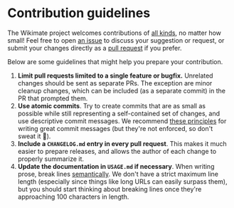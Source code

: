 # Contribution guidelines

The Wikimate project welcomes contributions of [all kinds](https://allcontributors.org/docs/en/emoji-key),
no matter how small!
Feel free to open [an issue](https://github.com/hamstar/Wikimate/issues/new)
to discuss your suggestion or request,
or submit your changes directly as a
[pull request](https://docs.github.com/en/pull-requests/collaborating-with-pull-requests/proposing-changes-to-your-work-with-pull-requests/creating-a-pull-request-from-a-fork)
if you prefer.

Below are some guidelines that might help you prepare your contribution.

1. **Limit pull requests limited to a single feature or bugfix.**
   Unrelated changes should be sent as separate PRs.
   The exception are minor cleanup changes,
   which can be included (as a separate commit) in the PR that prompted them.
2. **Use atomic commits**.
   Try to create commits that are as small as possible
   while still representing a self-contained set of changes,
   and use descriptive commit messages.
   We recommend [these principles](https://cbea.ms/git-commit/#seven-rules)
   for writing great commit messages (but they're not enforced, so don't sweat it 🙂).
3. **Include a `CHANGELOG.md` entry in every pull request**.
   This makes it much easier to prepare releases,
   and allows the author of each change to properly summarize it.
4. **Update the documentation in `USAGE.md` if necessary**.
   When writing prose, break lines [semantically](https://rhodesmill.org/brandon/2012/one-sentence-per-line/).
   We don't have a strict maximum line length
   (especially since things like long URLs can easily surpass them),
   but you should start thinking about breaking lines
   once they're approaching 100 characters in length.
